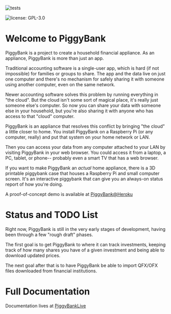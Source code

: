 ![tests](https://github.com/mlibby/PiggyBank/workflows/Ruby/badge.svg)

![license: GPL-3.0](https://img.shields.io/github/license/mlibby/PiggyBank)

# Welcome to PiggyBank

PiggyBank is a project to create a household financial appliance. As an appliance, PiggyBank is more than just an app.

Traditional accounting software is a single-user app, which is hard (if not impossible) for families or groups to share. The app and the data live on just one computer and there's no mechanism for safely sharing it with someone using another computer, even on the same network.

Newer accounting software solves this problem by running everything in "the cloud". But the cloud isn't some sort of magical place, it's really just someone else's computer. So now you can share your data with someone
else in your household, but you're also sharing it with anyone who has access to that "cloud" computer.

PiggyBank is an appliance that resolves this conflict by bringing "the cloud" a little closer to home. You install PiggyBank on a Raspberry Pi (or any computer, really) and put that system on your home network or LAN.

Then you can access your data from any computer attached to your LAN by visiting PiggyBank in your web browser. You could access it from a laptop, a PC, tablet, or phone-- probably even a smart TV that has a web browser.

If you want to make PiggyBank an _actual_ home appliance, there is a 3D printable piggybank case that houses a Raspberry Pi and small computer screen. It's an interactive piggybank that can give you an always-on status report of how you're doing.

A proof-of-concept demo is available at [PiggyBank@Heroku](https://piggybanklive.herokuapp.com)
     

# Status and TODO List

Right now, PiggyBank is still in the very early stages of development, having been through a few "rough draft" phases.

The first goal is to get PiggyBank to where it can track investments, keeping track of how many shares you have of a given investment and being able to download updated prices.

The next goal after that is to have PiggyBank be able to import QFX/OFX files downloaded from financial institutions.

# Full Documentation

Documentation lives at [PiggyBankLive](https://piggybank.live)

